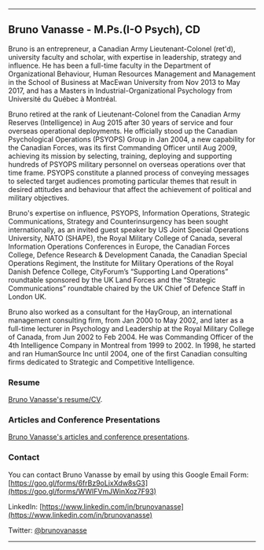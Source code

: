 * * *
## Bruno Vanasse - M.Ps.(I-O Psych), CD

Bruno is an entrepreneur, a Canadian Army Lieutenant-Colonel (ret'd), university faculty and scholar, with expertise in leadership, strategy and influence. He has been a full-time faculty in the Department of Organizational Behaviour, Human Resources Management and Management in the School of Business at MacEwan University from Nov 2013 to May 2017, and has a Masters in Industrial-Organizational Psychology from Université du Québec à Montréal. 

Bruno retired at the rank of Lieutenant-Colonel from the Canadian Army Reserves (Intelligence) in Aug 2015 after 30 years of service and four overseas operational deployments. He officially stood up the Canadian Psychological Operations (PSYOPS) Group in Jan 2004, a new capability for the Canadian Forces, was its first Commanding Officer until Aug 2009, achieving its mission by selecting, training, deploying and supporting hundreds of PSYOPS military personnel on overseas operations over that time frame. PSYOPS constitute a planned process of conveying messages to selected target audiences promoting particular themes that result in desired attitudes and behaviour that affect the achievement of political and military objectives.   

Bruno's expertise on influence, PSYOPS, Information Operations, Strategic Communications, Strategy and Counterinsurgency has been sought internationally, as an invited guest speaker by US Joint Special Operations University, NATO (SHAPE), the Royal Military College of Canada, several Information Operations Conferences in Europe, the Canadian Forces College, Defence Research & Development Canada, the Canadian Special Operations Regiment, the Institute for Military Operations of the Royal Danish Defence College, CityForum’s “Supporting Land Operations” roundtable sponsored by the UK Land Forces and the “Strategic Communications” roundtable chaired by the UK Chief of Defence Staff in London UK.
 
Bruno also worked as a consultant for the HayGroup, an international management consulting firm, from Jan 2000 to May 2002, and later as a full-time lecturer in Psychology and Leadership at the Royal Military College of Canada, from Jun 2002 to Feb 2004. He was Commanding Officer of the 4th Intelligence Company in Montreal from 1999 to 2002. In 1998, he started and ran HumanSource Inc until 2004, one of the first Canadian consulting firms dedicated to Strategic and Competitive Intelligence. 


### Resume

[Bruno Vanasse's resume/CV](Bruno_Vanasse.pdf).


### Articles and Conference Presentations

[Bruno Vanasse's articles and conference presentations](articles/README.md).


### Contact 

You can contact Bruno Vanasse by email by using this Google Email Form: [https://goo.gl/forms/6frBz9oLjxXdw8sG3](https://goo.gl/forms/WWIFVmJWinXoz7F93) 

LinkedIn: [https://www.linkedin.com/in/brunovanasse](https://www.linkedin.com/in/brunovanasse)

Twitter: [@brunovanasse](https://twitter.com/brunovanasse)

* * *
